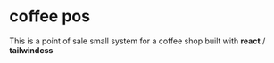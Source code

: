 # coffee pos
This is a point of sale small system for a coffee shop built with **react** / **tailwindcss**
